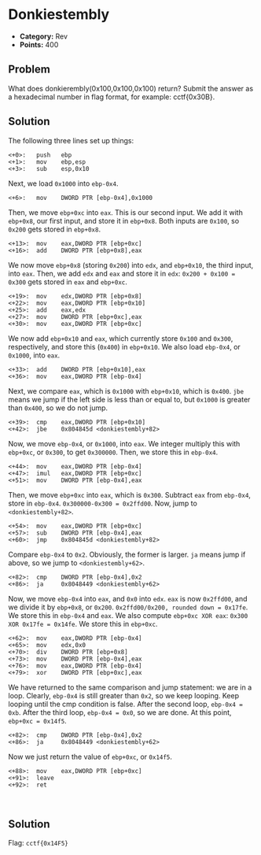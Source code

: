 # Donkiestembly
* **Category:** Rev
* **Points:** 400
## Problem
What does donkierembly(0x100,0x100,0x100) return? Submit the answer as a hexadecimal number in flag format, for example: cctf{0x30B}.

## Solution

The following three lines set up things:
```
<+0>:	push   ebp
<+1>:	mov    ebp,esp
<+3>:	sub    esp,0x10
```
Next, we load `0x1000` into `ebp-0x4`.
```
<+6>:	mov    DWORD PTR [ebp-0x4],0x1000
```
Then, we move `ebp+0xc` into `eax`. This is our second input. We add it with `ebp+0x8`, our first input, and store it in `ebp+0x8`. Both inputs are `0x100`, so `0x200` gets stored in `ebp+0x8`.
```
<+13>:	mov    eax,DWORD PTR [ebp+0xc]
<+16>:	add    DWORD PTR [ebp+0x8],eax
```
We now move `ebp+0x8` (storing `0x200`) into `edx`, and `ebp+0x10`, the third input, into `eax`. Then, we add `edx` and `eax` and store it in `edx`: `0x200 + 0x100 = 0x300` gets stored in `eax` and `ebp+0xc`.
```
<+19>:	mov    edx,DWORD PTR [ebp+0x8]
<+22>:	mov    eax,DWORD PTR [ebp+0x10]
<+25>:	add    eax,edx
<+27>:	mov    DWORD PTR [ebp+0xc],eax
<+30>:	mov    eax,DWORD PTR [ebp+0xc]
```
We now add `ebp+0x10` and `eax`, which currently store `0x100` and `0x300`, respectively, and store this (`0x400`) in `ebp+0x10`. We also load `ebp-0x4`, or `0x1000`, into `eax`.
```
<+33>:	add    DWORD PTR [ebp+0x10],eax
<+36>:	mov    eax,DWORD PTR [ebp-0x4]
```
Next, we compare `eax`, which is `0x1000` with `ebp+0x10`, which is `0x400`. `jbe` means we jump if the left side is less than or equal to, but `0x1000` is greater than `0x400`, so we do not jump.
```
<+39>:	cmp    eax,DWORD PTR [ebp+0x10]
<+42>:	jbe    0x804845d <donkiestembly+82>
```
Now, we move `ebp-0x4`, or `0x1000`, into `eax`. We integer multiply this with `ebp+0xc`, or `0x300`, to get `0x300000`. Then, we store this in `ebp-0x4`.
```
<+44>:	mov    eax,DWORD PTR [ebp-0x4]
<+47>:	imul   eax,DWORD PTR [ebp+0xc]
<+51>:	mov    DWORD PTR [ebp-0x4],eax
```
Then, we move `ebp+0xc` into `eax`, which is `0x300`. Subtract `eax` from `ebp-0x4`, store in `ebp-0x4`. `0x300000-0x300 = 0x2ffd00`. Now, jump to `<donkiestembly+82>`.
```
<+54>:	mov    eax,DWORD PTR [ebp+0xc]
<+57>:	sub    DWORD PTR [ebp-0x4],eax
<+60>:	jmp    0x804845d <donkiestembly+82>
```
Compare `ebp-0x4` to `0x2`. Obviously, the former is larger. `ja` means jump if above, so we jump to `<donkiestembly+62>`.
``` 
<+82>:	cmp    DWORD PTR [ebp-0x4],0x2
<+86>:	ja     0x8048449 <donkiestembly+62>
```
Now, we move `ebp-0x4` into `eax`, and `0x0` into `edx`. `eax` is now `0x2ffd00`, and we divide it by `ebp+0x8`, or `0x200`. `0x2ffd00/0x200, rounded down = 0x17fe`. We store this in `ebp-0x4` and `eax`. We also compute `ebp+0xc XOR eax`: `0x300 XOR 0x17fe = 0x14fe`. We store this in `ebp+0xc`.
```
<+62>:	mov    eax,DWORD PTR [ebp-0x4]
<+65>:	mov    edx,0x0
<+70>:	div    DWORD PTR [ebp+0x8]
<+73>:	mov    DWORD PTR [ebp-0x4],eax
<+76>:	mov    eax,DWORD PTR [ebp-0x4]
<+79>:	xor    DWORD PTR [ebp+0xc],eax
```
We have returned to the same comparison and jump statement: we are in a loop. Clearly, `ebp-0x4` is still greater than `0x2`, so we keep looping. Keep looping until the cmp condition is false. After the second loop, `ebp-0x4 = 0xb`. After the third loop, `ebp-0x4 = 0x0`, so we are done. At this point, `ebp+0xc = 0x14f5`.
```
<+82>:	cmp    DWORD PTR [ebp-0x4],0x2
<+86>:	ja     0x8048449 <donkiestembly+62>
```
Now we just return the value of `ebp+0xc`, or `0x14f5`.
```
<+88>:	mov    eax,DWORD PTR [ebp+0xc]
<+91>:	leave  
<+92>:	ret 
```
<br>

## Solution
Flag: `cctf{0x14F5}`
